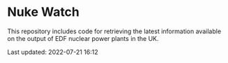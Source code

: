 # Nuke Watch

This repository includes code for retrieving the latest information available on the output of EDF nuclear power plants in the UK.

Last updated: 2022-07-21 16:12